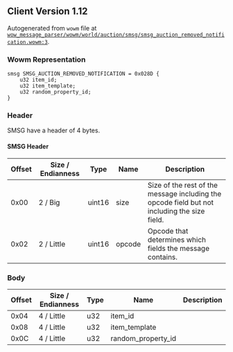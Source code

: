 ## Client Version 1.12

Autogenerated from `wowm` file at [`wow_message_parser/wowm/world/auction/smsg/smsg_auction_removed_notification.wowm:3`](https://github.com/gtker/wow_messages/tree/main/wow_message_parser/wowm/world/auction/smsg/smsg_auction_removed_notification.wowm#L3).

### Wowm Representation
```rust,ignore
smsg SMSG_AUCTION_REMOVED_NOTIFICATION = 0x028D {
    u32 item_id;
    u32 item_template;
    u32 random_property_id;
}
```
### Header
SMSG have a header of 4 bytes.

#### SMSG Header
| Offset | Size / Endianness | Type   | Name   | Description |
| ------ | ----------------- | ------ | ------ | ----------- |
| 0x00   | 2 / Big           | uint16 | size   | Size of the rest of the message including the opcode field but not including the size field.|
| 0x02   | 2 / Little        | uint16 | opcode | Opcode that determines which fields the message contains.|
### Body
| Offset | Size / Endianness | Type | Name | Description |
| ------ | ----------------- | ---- | ---- | ----------- |
| 0x04 | 4 / Little | u32 | item_id |  |
| 0x08 | 4 / Little | u32 | item_template |  |
| 0x0C | 4 / Little | u32 | random_property_id |  |
